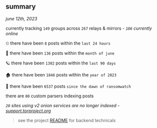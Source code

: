 
## summary
_june 12th, 2023_

currently tracking `149` groups across `267` relays & mirrors - _`106` currently online_

⏲ there have been `8` posts within the `last 24 hours`

🦈 there have been `136` posts within the `month of june`

🪐 there have been `1302` posts within the `last 90 days`

🏚 there have been `1846` posts within the `year of 2023`

🦕 there have been `6537` posts `since the dawn of ransomwatch`

there are `80` custom parsers indexing posts

_`20` sites using v2 onion services are no longer indexed - [support.torproject.org](https://support.torproject.org/onionservices/v2-deprecation/)_

> see the project [README](https://github.com/joshhighet/ransomwatch#ransomwatch--) for backend technicals
